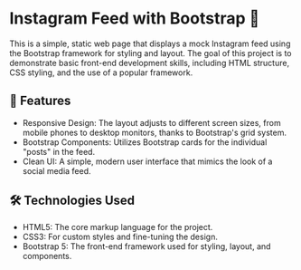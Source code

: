 # Instagram Feed with Bootstrap 📸
This is a simple, static web page that displays a mock Instagram feed using the Bootstrap framework for styling and layout. The goal of this project is to demonstrate basic front-end development skills, including HTML structure, CSS styling, and the use of a popular framework.

## 🚀 Features
- Responsive Design: The layout adjusts to different screen sizes, from mobile phones to desktop monitors, thanks to Bootstrap's grid system.
- Bootstrap Components: Utilizes Bootstrap cards for the individual "posts" in the feed.
- Clean UI: A simple, modern user interface that mimics the look of a social media feed.

## 🛠️ Technologies Used
- HTML5: The core markup language for the project.
- CSS3: For custom styles and fine-tuning the design.
- Bootstrap 5: The front-end framework used for styling, layout, and components.